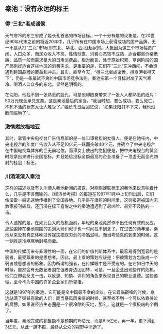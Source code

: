 ## 秦池：没有永远的标王

### 得“三北”者成诸侯

天气寒冷的东三省成了姬长孔首选的市场目标。一个十分有趣的现象是，在20世纪90年代末之前的将近20年中，几乎所有在中国市场上获得成功的国产品牌，无一不是从打“三北”市场(即东北、华北、西北)起家的。大抵因为这三个市场幅员广阔，人口众多，而民众收入不高、性情耿直、消费心态较不成熟，适合那些价格低廉、品质一般而需求量大的日用消费品。相对而言，处于原始积累、草创阶段的国产品刚好适合这些地区的消费需求，更重要的是，它们在“三北”东冲西闯，不会遭遇到跨国品牌的覆盖和冲击。其实，直至今天，“得三北者成诸侯，得京沪者得天下”，仍是一条屡试不爽的中国市场竞争法则。秦池把第一个目标对准了天气寒冷、喝酒人口众多的东北，显然是明智的。

在沈阳，他找不到一张熟悉的脸孔，可是他却随身带来了一张人人都熟悉的纸片：50万元现金承兑支票。这是秦池最后的家当。“我当时想，要么成功，要么死亡，不死不活的状态太让人难受了。”姬长孔日后回忆说，“如果沈阳打不下来，我也没脸回临朐了”。

### 激情燃放梅地亚

其时，掌管中央电视台广告信息部的是一位叫谭希松的女强人。便是在她任内，中央电视台的年度广告收入从不足10亿元一跃而突破40亿元，并确立了中央电视台在中国电视媒体界的巨无霸地位。而谭女士使出的绝招便是，把中央电视台的黄金时段拿出来进行全国招标，并且她给投标金额最高的企业准备了一顶虚无而金光四射的桂冠：标王。

### 川酒滚滚入秦池

这样的描述以及有关川酒入秦池新闻的披露，对刚刚蝉联标王的秦池来说意味着什么，几乎是不言而喻的。《经济参考报》的报道在1997年1月中上旬刊出后，它们像滚雷一般迅速地传播到了全国各地。几乎是在很短的时间里，这则报道被国内无数家报刊转载，还沉浸在标王喜悦之中的秦池遭遇到了最凶险、最猝不及防的一击。

令人遗憾的是，在如此巨大的危机面前，年轻的秦池竟然作不出任何有效的反应。那些围捧在秦池周围的策划大师们似乎也一时间找不到北了。在过去的两年里，秦池从来没有真正体味过传媒这把双刃剑的冷酷滋味。而当考验真的到来的时候，这一剑竟是冷飕飕地封喉而至。

中国的传媒历来有非理性的一面，在它们的价值判断体系中，最容易得到宽容的是弱者，最受尊重的是思想者。因此，最上乘的策划应该是：把被策划方包装成一个弱者或思想者的形象。因为所谓的强者，在传媒眼中是不受宠的。在它如日中天的时候，自然会有无数记者围在强者身边团团转，可是，一旦企业出现些许的危机，他们立即会反戈一击，以反思、知情、评判的角色来表现自己的职业道德。这些道理，至今不为中国的许多企业家们所领悟。

这就是1997年的秦池，它可能是全中国最不幸的企业。在它君临巅峰的时候，身边站满了弹铗高歌的人们；而当暴风雨来临的时候，甚至找不到一个可以依靠哭泣的肩膀。如果说经济生态圈是一个很冷酷的天地，那么，这就是一个很极端的个例了。

当年度，秦池完成的销售额不是预期的15亿元，而是6.5亿元，再一年，更下滑到3亿元。从此一蹶不振，最终从公众的视野中消逝了。